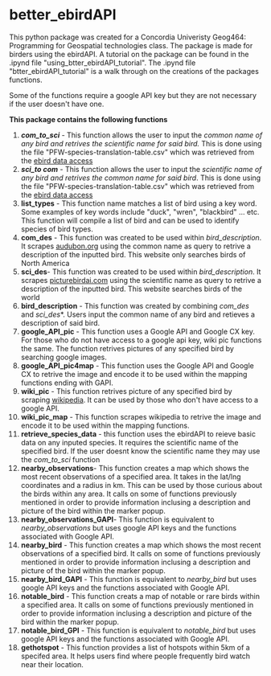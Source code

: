 # better_ebirdAPI 

This python package was created for a Concordia Univeristy Geog464: Programming for Geospatial technologies class. The package is made for birders using the ebirdAPI. 
A tutorial on the package can be found in the .ipynd file "using_btter_ebirdAPI_tutorial". The .ipynd file "btter_ebirdAPI_tutorial" is a walk through on the creations of the packages functions. 

Some of the functions require a google API key but they are not necessary if the user doesn't have one. 

**This package contains the following functions**
1. ***com_to_sci*** - This function allows the user to input the *common name of any bird and retrives the scientific name for said bird.* This is done using the file "PFW-species-translation-table.csv" which was retrieved from the [ebird data access](https://ebird.org/data/download)
2. ***sci_to com*** - This function allows the user to input the *scientific name of any bird and retrives the common name for said bird*. This is done using the file "PFW-species-translation-table.csv" which was retrieved from the [ebird data access](https://ebird.org/data/download)
3. **list_types** - This function name matches a list of bird using a key word. Some examples of key words include "duck", "wren", "blackbird" ... etc. This function will compile a list of bird and can be used to identify species of bird types. 
4. **com_des** - This function was created to be used within *bird_description*. It scrapes [audubon.org](https://www.audubon.org/field-guide/bird/) using the common name as query to retrive a description of the inputted bird. This website only searches birds of North America
5. **sci_des**- This function was created to be used within *bird_description*. It scrapes [picturebirdai.com](https://picturebirdai.com/wiki/.html) using the scientific name as query to retrive a description of the inputted bird. This website searches birds of the world
6. **bird_description** - This function was created by combining *com_des* and *sci_des**. Users input the common name of any bird and retieves a description of said bird. 
7. **google_API_pic** - This function uses a Google API and Google CX key. For those who do not have access to a google api key, wiki pic functions the same. The function retrives pictures of any specified bird by searching google images. 
8. **google_API_pic4map** - This function uses the Google API and Google CX to retrive the image and encode it to be used within the mapping functions ending with GAPI. 
9. **wiki_pic** - This function retrives picture of any specified bird by scraping [wikipedia](https://en.wikipedia.org/wiki/Main_Page). It can be used by those who don't have access to a google API. 
11. **wiki_pic_map** - This function scrapes wikipedia to retrive the image and encode it to be used within the mapping functions. 
12. **retrieve_species_data** - this function uses the ebirdAPI to reieve basic data on any inputed species. It requires the scientific name of the specified bird. If the user doesnt know the scientific name they may use the *com_to_sci* function
13. **nearby_observations**- This function creates a map which shows the most recent observations of a specified area. It takes in the lat/lng coordinates and a radius in km. This can be used by those curious about the birds within any area. It calls on some of functions previously mentioned in order to provide information inclusing a description and picture of the bird within the marker popup. 
14. **nearby_observations_GAPI**- This function is equivalent to *nearby_observations* but uses google API keys and the functions associated with Google API. 
15. **nearby_bird** - This function creates a map which shows the most recent observations of a specified bird. It calls on some of functions previously mentioned in order to provide information inclusing a description and picture of the bird within the marker popup.
16. **nearby_bird_GAPI** - This function is equivalent to *nearby_bird* but uses google API keys and the functions associated with Google API. 
17. **notable_bird** - This function creats a map of notable or rare birds within a specified area. It calls on some of functions previously mentioned in order to provide information inclusing a description and picture of the bird within the marker popup.
18. **notable_bird_GPI** - This function is equivalent to *notable_bird* but uses google API keys and the functions associated with Google API.
19. **gethotspot** - This function provides a list of hotspots within 5km of a specifed area. It helps users find where people frequently bird watch near their location.

